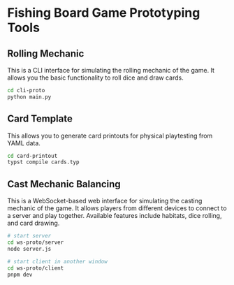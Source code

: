 # Fishing Board Game Prototyping Tools

## Rolling Mechanic

This is a CLI interface for simulating the rolling mechanic of the game. It
allows you the basic functionality to roll dice and draw cards.

```sh
cd cli-proto
python main.py
```

## Card Template

This allows you to generate card printouts for physical playtesting from YAML
data.

```sh
cd card-printout
typst compile cards.typ
```

## Cast Mechanic Balancing

This is a WebSocket-based web interface for simulating the casting mechanic of
the game. It allows players from different devices to connect to a server and
play together. Available features include habitats, dice rolling, and card
drawing.

```sh
# start server
cd ws-proto/server
node server.js

# start client in another window
cd ws-proto/client
pnpm dev
```
